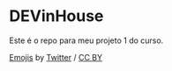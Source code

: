# DEVinHouse
Este é o repo para meu projeto 1 do curso.

[Emojis](https://github.com/twitter/twemoji) by [Twitter](https://twitter.github.io/) / [CC BY](https://creativecommons.org/licenses/by/4.0/)